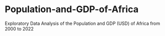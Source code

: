 # Population-and-GDP-of-Africa
Exploratory Data Analysis of the Population and GDP (USD) of Africa from 2000 to 2022
